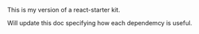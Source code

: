 This is my version of a react-starter kit.

Will update this doc specifying how each dependemcy is useful.
